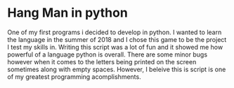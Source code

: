 # Hang Man in python
One of my first programs i decided to develop in python. I wanted to learn the language in the summer of 2018 and I chose this game to be the project I test my skills in. Writing this script was a lot of fun and it showed me how powerful of a language python is overall. There are some minor bugs however when it comes to the letters being printed on the screen sometimes along with empty spaces. However, I beleive this is script is one of my greatest programming acomplishments. 
